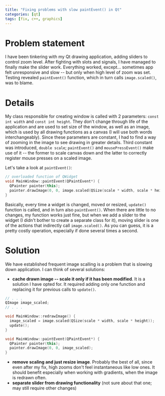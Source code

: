 ```yaml
---
title: "Fixing problems with slow paintEvent() in Qt"
categories: [qt]
tags: [fix, c++, graphics]
---
```


# [](#intro)Problem statement

I have been tinkering with my Qt drawing application, adding sliders to control zoom level. After fighting with slots and signals, I have managed to finally make the slider work. Everything worked, except... sometimes app felt unresponsive and slow -- but only when high level of zoom was set. Testing revealed `paintEvent()` function, which in turn calls `image.scaled()`, was to blame.


# [](#details)Details

My class responsible for creating window is called with 2 parameters: `const int width` and `const int height`. They don't change through life of the application and are used to set size of the window, as well as an image, which is used by all drawing functions as a canvas (I will use both words interchangeably). Since these parameters are constant, I had to find a way of zooming in the image to see drawing in greater details. Third constant was introduced, `double scale`; `paintEvent()` and `mousePressEvent()` make use of it -- the former to scale canvas down and the latter to correctly register mouse presses on a scaled image.

Let's take a look at `paintEvent()`:

```c++
// overloaded function of QWidget
void MainWindow::paintEvent(QPaintEvent*) {
  QPainter painter(this);
  painter.drawImage(0, 0, image.scaled(QSize(scale * width, scale * height)));
}
```

Basically, every time a widget is changed, moved or resized, `update()` function is called, and in turn also `paintEvent()`. When there are little to no changes, my function works just fine, but when we add a slider to the widget (I didn't bother to create a separate class for it), moving slider is one of the actions that indirectly call `image.scaled()`. As you can guess, it is a pretty costly operation, especially if done several times a second.


# [](solution)Solution

We have established frequent image scalling is a problem that is slowing down application. I can think of several solutions:
* **cache drawn image -- scale it only if it has been modified**. It is a solution I have opted for. It required adding only one function and replacing it for previous calls to `update()`.
```c++
// . . .
QImage image_scaled;
// . . .

void MainWindow::redrawImage() {
  image_scaled = image.scaled(QSize(scale * width, scale * height));
  update();
}

void MainWindow::paintEvent(QPaintEvent*) {
  QPainter painter(this);
  painter.drawImage(0, 0, image_scaled);
}
```
* **remove scaling and just resize image**. Probably the best of all, since even after my fix, high zooms don't feel instantaneous like low ones. It should benefit especially when working with gradients, when the image is redrawn often. 
* **separate slider from drawing functionality** (not sure about that one; may still require other changes)
